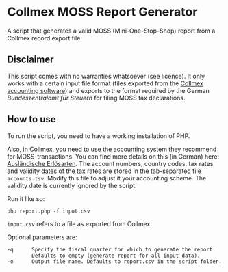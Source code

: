 # Collmex MOSS Report Generator

A script that generates a valid MOSS (Mini-One-Stop-Shop) report from a Collmex record export file.

## Disclaimer

This script comes with no warranties whatsoever (see licence). It only works with a certain input file format 
(files exported from the [Collmex accounting software](https://collmex.de/)) and exports to the format
required by the German *Bundeszentralamt für Steuern* for filing MOSS tax declarations.

## How to use

To run the script, you need to have a working installation of PHP.

Also, in Collmex, you need to use the accounting system they recommend for MOSS-transactions. You can find more details 
on this (in German) here: [Ausländische Erlösarten](https://collmex.de/cgi-bin/cgi.exe?1005,1,help,auslaendische_erloesarten).
The account numbers, country codes, tax rates and validity dates of the tax rates are stored in the tab-separated file 
```accounts.tsv```. Modify this file to adjust it your accounting scheme. The validity date is currently ignored by the
script.

Run it like so:

```
php report.php -f input.csv
```

```input.csv``` refers to a file as exported from Collmex.

Optional parameters are:

```
-q      Specify the fiscal quarter for which to generate the report. 
        Defaults to empty (generate report for all input data).
-o      Output file name. Defaults to report.csv in the script folder.
```

